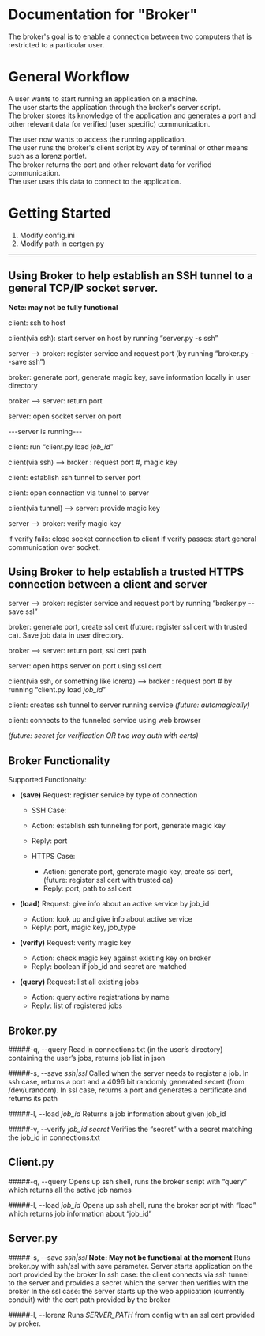 # Documentation for "Broker"
The broker's goal is to enable a connection between two computers that is restricted to a particular user.
<!--More info?-->

General Workflow
=====================
<!--(features/algorithms/commands/implementation/security features)-->
<!--Image of workflow here-->
A user wants to start running an application on a machine.  
The user starts the application through the broker's server script.  
The broker stores its knowledge of the application and generates a port and other relevant data for verified (user specific) communication.  

The user now wants to access the running application.  
The user runs the broker's client script by way of terminal or other means such as a lorenz portlet.  
The broker returns the port and other relevant data for verified communication.  
The user uses this data to connect to the application.  


Getting Started
=====================
1. Modify config.ini
2. Modify path in certgen.py

---

Using Broker to help establish an SSH tunnel to a general TCP/IP socket server.
------------------------------------------------------------------------------
**Note: may not be fully functional**

client: ssh to host

client(via ssh): start server on host by running “server.py -s ssh”

server --> broker: register service and request port (by running “broker.py --save ssh”)

broker: generate port, generate magic key, save information locally in user directory

broker --> server: return port

server: open socket server on port

---server is running---

client: run “client.py load *job_id*”

client(via ssh) --> broker : request port #, magic key

client: establish ssh tunnel to server port

client: open connection via tunnel to server

client(via tunnel) --> server: provide magic key

server --> broker: verify magic key

if verify fails: close socket connection to client
if verify passes: start general communication over socket.



Using Broker to help establish a trusted HTTPS connection between a client and server
------------------------------------------------------------------------------------------
server --> broker: register service and request port by running “broker.py --save ssl”

broker: generate port, create ssl cert (future: register ssl cert with trusted ca). Save job data in user directory.

broker --> server: return port, ssl cert path

server: open https server on port using ssl cert

client(via ssh, or something like lorenz) --> broker : request port # by running “client.py load *job_id*”

client: creates ssh tunnel to server running service *(future: automagically)*

client: connects to the tunneled service using web browser

*(future: secret for verification OR two way auth with certs)*


Broker Functionality
-------------------------
Supported Functionalty:

* **(save)** Request: register service by type of connection
    * SSH Case:
	* Action: establish ssh tunneling for port, generate magic key
	* Reply: port

    * HTTPS Case:
        * Action: generate port, generate magic key, create ssl cert, (future: register ssl cert with trusted ca)
        * Reply: port, path to ssl cert


* **(load)** Request: give info about an active service by job\_id
    * Action: look up and give info about active service
    * Reply: port, magic key, job\_type


* **(verify)** Request: verify magic key
    * Action: check magic key against existing key on broker
    * Reply: boolean if job\_id and secret are matched


* **(query)** Request: list all existing jobs
    * Action: query active registrations by name
    * Reply: list of registered jobs


Broker.py 
----------

#####-q, --query
Read in connections.txt (in the user’s directory) containing the user’s jobs, returns job list in json

#####-s, --save *ssh|ssl*
Called when the server needs to register a job. 
In ssh case, returns a port and a 4096 bit randomly generated secret (from /dev/urandom). 
In ssl case, returns a port and generates a certificate and returns its path

#####-l, --load *job_id*
Returns a job information about given job\_id

#####-v, --verify *job_id* *secret*
Verifies the “secret” with a secret matching the job\_id in connections.txt 

Client.py
----------

#####-q, --query
Opens up ssh shell, runs the broker script with “query” which returns all the active job names

#####-l, --load *job_id*
Opens up ssh shell, runs the broker script with “load” which returns job information about “job\_id”

Server.py
----------

#####-s, --save *ssh|ssl*
**Note: May not be functional at the moment**
Runs broker.py with ssh/ssl with save parameter. 
Server starts application on the port provided by the broker
In ssh case: the client connects via ssh tunnel to the server and provides a secret which the server then verifies with the broker
In the ssl case: the server starts up the web application (currently conduit) with the cert path provided by the broker

#####-l, --lorenz
Runs *SERVER_PATH* from config with an ssl cert provided by proker.
